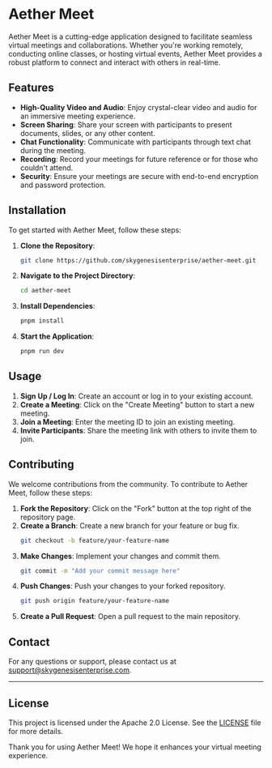 # Aether Meet

Aether Meet is a cutting-edge application designed to facilitate seamless virtual meetings and collaborations. Whether you're working remotely, conducting online classes, or hosting virtual events, Aether Meet provides a robust platform to connect and interact with others in real-time.

## Features

- **High-Quality Video and Audio**: Enjoy crystal-clear video and audio for an immersive meeting experience.
- **Screen Sharing**: Share your screen with participants to present documents, slides, or any other content.
- **Chat Functionality**: Communicate with participants through text chat during the meeting.
- **Recording**: Record your meetings for future reference or for those who couldn't attend.
- **Security**: Ensure your meetings are secure with end-to-end encryption and password protection.

## Installation

To get started with Aether Meet, follow these steps:

1. **Clone the Repository**:
   ```bash
   git clone https://github.com/skygenesisenterprise/aether-meet.git
   ```

2. **Navigate to the Project Directory**:
   ```bash
   cd aether-meet
   ```

3. **Install Dependencies**:
   ```bash
   pnpm install
   ```

4. **Start the Application**:
   ```bash
   pnpm run dev
   ```

## Usage

1. **Sign Up / Log In**: Create an account or log in to your existing account.
2. **Create a Meeting**: Click on the "Create Meeting" button to start a new meeting.
3. **Join a Meeting**: Enter the meeting ID to join an existing meeting.
4. **Invite Participants**: Share the meeting link with others to invite them to join.

## Contributing

We welcome contributions from the community. To contribute to Aether Meet, follow these steps:

1. **Fork the Repository**: Click on the "Fork" button at the top right of the repository page.
2. **Create a Branch**: Create a new branch for your feature or bug fix.
   ```bash
   git checkout -b feature/your-feature-name
   ```
3. **Make Changes**: Implement your changes and commit them.
   ```bash
   git commit -m "Add your commit message here"
   ```
4. **Push Changes**: Push your changes to your forked repository.
   ```bash
   git push origin feature/your-feature-name
   ```
5. **Create a Pull Request**: Open a pull request to the main repository.

## Contact

For any questions or support, please contact us at [support@skygenesisenterprise.com](mailto:support@skygenesisenterprise.com).

---

## License

This project is licensed under the Apache 2.0 License. See the [LICENSE](LICENSE) file for more details.

Thank you for using Aether Meet! We hope it enhances your virtual meeting experience.